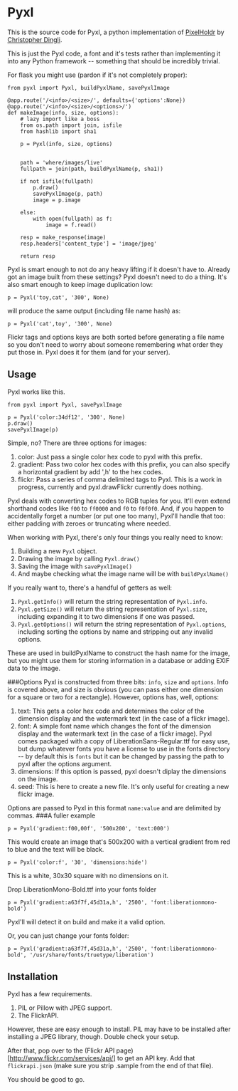 Pyxl
====

This is the source code for Pyxl, a python implementation of [PixelHoldr](https://github.com/chrisdingli/PixelHoldr) by [Christopher Dingli](https://github.com/chrisdingli).

This is just the Pyxl code, a font and it's tests rather than implementing it into any Python framework -- something that should be incredibly trivial.

For flask you might use (pardon if it's not completely proper):
```
from pyxl import Pyxl, buildPyxlName, savePyxlImage

@app.route('/<info>/<size>/', defaults={'options':None})
@app.route('/<info>/<size>/<options>/')
def makeImage(info, size, options):
    # lazy import like a boss
    from os.path import join, isfile
    from hashlib import sha1

    p = Pyxl(info, size, options)


    path = 'where/images/live'
    fullpath = join(path, buildPyxlName(p, sha1))

    if not isfile(fullpath)
        p.draw()
        savePyxlImage(p, path)
        image = p.image

    else:
        with open(fullpath) as f:
            image = f.read()

    resp = make_response(image)
    resp.headers['content_type'] = 'image/jpeg'

    return resp
```

Pyxl is smart enough to not do any heavy lifting if it doesn't have to. Already got an image built from these settings? Pyxl doesn't need to do a thing. It's also smart enough to keep image duplication low:

```
p = Pyxl('toy,cat', '300', None)
```

will produce the same output (including file name hash) as:

```
p = Pyxl('cat',toy', '300', None)
```

Flickr tags and options keys are both sorted before generating a file name so you don't need to worry about someone remembering what order they put those in. Pyxl does it for them (and for your server).

Usage
-----
Pyxl works like this.

```
from pyxl import Pyxl, savePyxlImage

p = Pyxl('color:34df12', '300', None)
p.draw()
savePyxlImage(p)
```

Simple, no? There are three options for images:

1. color: Just pass a single color hex code to pyxl with this prefix.
2. gradient: Pass two color hex codes with this prefix, you can also specify a horizontal gradient by add ',h' to the hex codes.
3. flickr: Pass a series of comma delimited tags to Pyxl. This is a work in progress, currently and pyxl.drawFlickr currently does nothing.

Pyxl deals with converting hex codes to RGB tuples for you. It'll even extend shorthand codes like `f00` to `ff0000` and `f0` to `f0f0f0`. And, if you happen to accidentally forget a number (or put one too many), Pyxl'll handle that too: either padding with zeroes or truncating where needed.

When working with Pyxl, there's only four things you really need to know:

1. Building a new `Pyxl` object.
2. Drawing the image by calling `Pyxl.draw()`
3. Saving the image with `savePyxlImage()`
4. And maybe checking what the image name will be with `buildPyxlName()`

If you really want to, there's a handful of getters as well:

1. `Pyxl.getInfo()` will return the string representation of `Pyxl.info`.
2. `Pyxl.getSize()` will return the string representation of `Pyxl.size`, including expanding it to two dimensions if one was passed.
3. `Pyxl.getOptions()` will return the string representation of `Pyxl.options`, including sorting the options by name and stripping out any invalid options.

These are used in buildPyxlName to construct the hash name for the image, but you might use them for storing information in a database or adding EXIF data to the image.

###Options
Pyxl is constructed from three bits: `info`, `size` and `options`. Info is covered above, and size is obvious (you can pass either one dimension for a square or two for a rectangle). However, options has, well, options:

1. text: This gets a color hex code and determines the color of the dimension display and the watermark text (in the case of a flickr image).
2. font: A simple font name which changes the font of the dimension display and the watermark text (in the case of a flickr image). Pyxl comes packaged with a copy of LiberationSans-Regular.ttf for easy use, but dump whatever fonts you have a license to use in the fonts directory -- by default this is `fonts` but it can be changed by passing the path to pyxl after the options argument.
3. dimensions: If this option is passed, pyxl doesn't diplay the dimensions on the image.
4. seed: This is here to create a new file. It's only useful for creating a new flickr image.

Options are passed to Pyxl in this format `name:value` and are delimited by commas.
###A fuller example

```
p = Pyxl('gradient:f00,00f', '500x200', 'text:000')
```

This would create an image that's 500x200 with a vertical gradient from red to blue and the text will be black.

```
p = Pyxl('color:f', '30', 'dimensions:hide')
```

This is a white, 30x30 square with no dimensions on it.

Drop LiberationMono-Bold.ttf into your fonts folder

```
p = Pyxl('gradient:a63f7f,45d31a,h', '2500', 'font:liberationmono-bold')
```

Pyxl'll will detect it on build and make it a valid option.

Or, you can just change your fonts folder:

```
p = Pyxl('gradient:a63f7f,45d31a,h', '2500', 'font:liberationmono-bold', '/usr/share/fonts/truetype/liberation')
```

Installation
------------
Pyxl has a few requirements.
1. PIL or Pillow with JPEG support.
2. The FlickrAPI.

However, these are easy enough to install. PIL may have to be installed after installing a JPEG library, though. Double check your setup.

After that, pop over to the (Flickr API page)[http://www.flickr.com/services/api/] to get an API key. Add that `flickrapi.json` (make sure you strip .sample from the end of that file).

You should be good to go.
